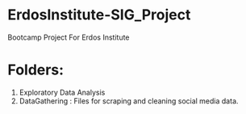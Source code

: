 # ErdosInstitute-SIG_Project
Bootcamp Project For Erdos Institute


# Folders:

1. Exploratory Data Analysis
2. DataGathering : Files for scraping and cleaning social media data.
